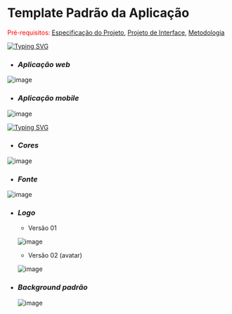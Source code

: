 # Template Padrão da Aplicação

<span style="color:red">Pré-requisitos: <a href="2-Especificação do Projeto.md"> Especificação do Projeto</a></span>, <a href="3-Projeto de Interface.md"> Projeto de Interface</a>, <a href="4-Metodologia.md"> Metodologia</a>

[![Typing SVG](https://readme-typing-svg.demolab.com?font=Fira+Code&pause=1000&color=FD9801&background=50151500&random=false&width=180&lines=Layout+padr%C3%A3o)](https://git.io/typing-svg)

- ### *Aplicação web*
![image](https://github.com/ICEI-PUC-Minas-PMV-ADS/pmv-ads-2024-1-e4-proj-infra-t5-grupo02/assets/114962362/98e3edb6-ca60-4364-bacd-a08af4c8aa77)

- ### *Aplicação mobile*

![image](https://github.com/ICEI-PUC-Minas-PMV-ADS/pmv-ads-2024-1-e4-proj-infra-t5-grupo02/assets/114962362/df4f8066-2af5-408e-a94d-d2862f8675e1)

[![Typing SVG](https://readme-typing-svg.demolab.com?font=Fira+Code&pause=1000&color=FD9801&background=50151500&random=false&width=180&lines=Identidade+visual)](https://git.io/typing-svg)

- ### *Cores*

![image](https://github.com/ICEI-PUC-Minas-PMV-ADS/pmv-ads-2024-1-e4-proj-infra-t5-grupo02/assets/114962362/7d1851de-8e4f-439a-a001-9e300d5eae67)


- ### *Fonte*
![image](https://github.com/ICEI-PUC-Minas-PMV-ADS/pmv-ads-2024-1-e4-proj-infra-t5-grupo02/assets/114962362/6545e962-e145-4395-851b-002fce74d7a3)

- ### *Logo*

  - Versão 01

  ![image](https://github.com/ICEI-PUC-Minas-PMV-ADS/pmv-ads-2024-1-e4-proj-infra-t5-grupo02/assets/114962362/0b4c9643-5e16-4c59-a9fe-c9019c4f7340)

  - Versão 02 (avatar)

  ![image](https://github.com/ICEI-PUC-Minas-PMV-ADS/pmv-ads-2024-1-e4-proj-infra-t5-grupo02/assets/114962362/40db3619-9190-45c8-8cd7-5de998795c5c)


- ### *Background padrão*

  ![image](https://github.com/ICEI-PUC-Minas-PMV-ADS/pmv-ads-2024-1-e4-proj-infra-t5-grupo02/assets/114962362/71107c96-d88e-4b5f-a8ed-5ab10b4a6d6a)

